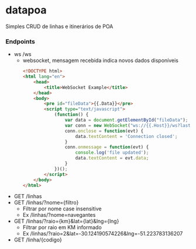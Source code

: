 # datapoa
Simples CRUD de linhas e itinerários de POA

### Endpoints

* ws /ws
  * websocket, mensagem recebida indica novos dados disponíveis
    ```html
    <!DOCTYPE html>
    <html lang="en">
        <head>
            <title>WebSocket Example</title>
        </head>
        <body>
            <pre id="fileData">{{.Data}}</pre>
            <script type="text/javascript">
                (function() {
                    var data = document.getElementById("fileData");
                    var conn = new WebSocket("ws://{{.Host}}/ws?lastMod={{.LastMod}}");
                    conn.onclose = function(evt) {
                        data.textContent = 'Connection closed';
                    }
                    conn.onmessage = function(evt) {
                        console.log('file updated');
                        data.textContent = evt.data;
                    }
                })();
            </script>
        </body>
    </html>
    ```
* GET /linhas
* GET /linhas/?nome={filtro}
  * Filtrar por nome case insensitive
  * Ex /linhas/?nome=navegantes
* GET /linhas/?raio={km}&lat={lat}&lng={lng}
  * Filtrar por raio em KM informado
  * Ex /linhas/?raio=2&lat=-30.124190574226&lng=-51.223783136207
* GET /linha/{codigo}

